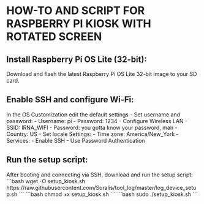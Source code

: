<h1>HOW-TO AND SCRIPT FOR RASPBERRY PI KIOSK WITH ROTATED SCREEN</h1>

<h2>Install Raspberry Pi OS Lite (32-bit):</h2>
Download and flash the latest Raspberry Pi OS Lite 32-bit image to your SD card.

<h2>Enable SSH and configure Wi-Fi:</h2>
In the OS Customization edit the default settings
- Set username and password:
    - Username: pi
    - Password: 1234
- Configure Wireless LAN
    - SSID: IRNA_WIFI
    - Password: you gotta know your password, man
    - Country: US
- Set locale Settings:
    - Time zone: America/New_York
-	Services:
    - Enable SSH
        - Use Password Authentication

<h2>Run the setup script:</h2>
After booting and connecting via SSH, download and run the setup script:
```bash
wget -O setup_kiosk.sh https://raw.githubusercontent.com/Soralis/tool_log/master/log_device_setup.sh
```
```bash
chmod +x setup_kiosk.sh
```
```bash
sudo ./setup_kiosk.sh
```